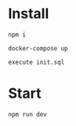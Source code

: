 # Install

```
npm i
```

```
docker-compose up
```

```
execute init.sql
```

# Start

```
npm run dev
```
